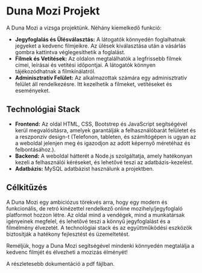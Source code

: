 # Duna Mozi Projekt

A Duna Mozi a vizsga projektünk. Néhány kiemelkedő funkció:

- **Jegyfoglalás és Ülésválasztás:** A látogatók könnyedén foglalhatnak jegyeket a kedvenc filmjeikre. Az ülések kiválasztása után a vásárlás gombra kattintva véglegesíthetik a foglalást.
- **Filmek és Vetítések:** Az oldalon megtalálhatók a legfrissebb filmek címei, leírásai és vetítési időpontjai. A látogatók könnyen tájékozódhatnak a filmkínálatról.
- **Adminisztratív Felület:** Az alkalmazottak számára egy adminisztratív felület áll rendelkezésre. Itt kezelhetik a filmeket, vetítéseket és eseményeket.

## Technológiai Stack

- **Frontend:** Az oldal HTML, CSS, Bootstrep és JavaScript segítségével kerül megvalósításra, amelyek garantálják a felhasználóbarát felületet és a reszponzív design-t (Telefonon, tableten, és számítógépen is ugyan az a weboldal jelenjen meg és igazodjon az adott képernyő méretéhaz és felbontásához.).
- **Backend:** A weboldal hátterét a Node.js szolgáltatja, amely hatékonyan kezeli a felhasználói kéréseket, és lehetővé teszi az adatbázis-kezelést.
- **Adatbázis:** MySQL adatbázist használunk a projektben.

## Célkitűzés

A Duna Mozi egy ambiciózus törekvés arra, hogy egy modern és funkcionális, de retró kinézettel rendelkező online mozihely/jegyfoglaló platformot hozzon létre. Az oldal mind a vendégek, mind a munkatársak igényeinek megfelel, és lehetővé teszi a könnyű jegyfoglalást és a filmélmény élvezetét. A technológiai stack és az együttműködési eszközök biztosítják a hatékony fejlesztést és üzemeltetést.

Reméljük, hogy a Duna Mozi segítségével mindenki könnyedén megtalálja a kedvenc filmjét és élvezheti a mozizás élményét!

A részletesebb dokumentáció a pdf fájlban.
